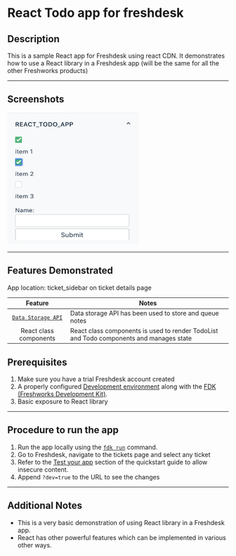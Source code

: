 # React Todo app for freshdesk

## Description

This is a sample React app for Freshdesk using react CDN. It demonstrates how to use a React library in a Freshdesk app (will be the same for all the other Freshworks products)

***

## Screenshots

<img src="./screenshots/App Face.png" height="300" width="300">

***

## Features Demonstrated

App location: ticket_sidebar on ticket details page

| Feature | Notes |
| :---: | --- |
| [`Data Storage API`](https://developers.freshdesk.com/v2/docs/data-storage/) | Data storage API has been used to store and queue notes |
| React class components | React class components is used to render TodoList and Todo components and manages state |

## Prerequisites

1. Make sure you have a trial Freshdesk account created
2. A properly configured [Development environment](https://developers.freshdesk.com/v2/docs/quick-start/) along with the [FDK (Freshworks Development Kit)](https://developers.freshdesk.com/v2/docs/freshworks-cli/).
3. Basic exposure to React library

***

## Procedure to run the app

1. Run the app locally using the [`fdk run`](https://developers.freshdesk.com/v2/docs/freshworks-cli/#run) command.
2. Go to Freshdesk, navigate to the tickets page and select any ticket
3. Refer to the [Test your app](https://developers.freshdesk.com/v2/docs/quick-start/#test_your_app) section of the quickstart guide to allow insecure content.
4. Append `?dev=true` to the URL to see the changes

***

## Additional Notes

* This is a very basic demonstration of using React library in a Freshdesk app.
* React has other powerful features which can be implemented in various other ways.
